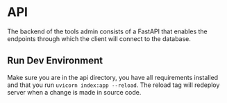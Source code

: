 # API

The backend of the tools admin consists of a FastAPI that enables the endpoints through which the client will connect to the database.

## Run Dev Environment

Make sure you are in the api directory, you have all requirements installed and that you run `uvicorn index:app --reload`. The reload tag will redeploy server when a change is made in source code.
